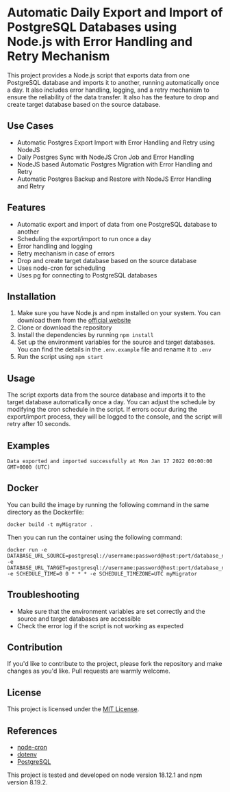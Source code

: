 # Automatic Daily Export and Import of PostgreSQL Databases using Node.js with Error Handling and Retry Mechanism

This project provides a Node.js script that exports data from one PostgreSQL database and imports it to another, running automatically once a day. It also includes error handling, logging, and a retry mechanism to ensure the reliability of the data transfer. It also has the feature to drop and create target database based on the source database.

## Use Cases

- Automatic Postgres Export Import with Error Handling and Retry using NodeJS
- Daily Postgres Sync with NodeJS Cron Job and Error Handling
- NodeJS based Automatic Postgres Migration with Error Handling and Retry
- Automatic Postgres Backup and Restore with NodeJS Error Handling and Retry

## Features

- Automatic export and import of data from one PostgreSQL database to another
- Scheduling the export/import to run once a day
- Error handling and logging
- Retry mechanism in case of errors
- Drop and create target database based on the source database
- Uses node-cron for scheduling
- Uses pg for connecting to PostgreSQL databases

## Installation

1. Make sure you have Node.js and npm installed on your system. You can download them from the [official website](https://nodejs.org/en/download/)
2. Clone or download the repository
3. Install the dependencies by running `npm install`
4. Set up the environment variables for the source and target databases. You can find the details in the `.env.example` file and rename it to `.env`
5. Run the script using `npm start`

## Usage

The script exports data from the source database and imports it to the target database automatically once a day. You can adjust the schedule by modifying the cron schedule in the script. If errors occur during the export/import process, they will be logged to the console, and the script will retry after 10 seconds.

## Examples
```
Data exported and imported successfully at Mon Jan 17 2022 00:00:00 GMT+0000 (UTC)

```

## Docker
You can build the image by running the following command in the same directory as the Dockerfile:

```
docker build -t myMigrator .
```

Then you can run the container using the following command:

```
docker run -e DATABASE_URL_SOURCE=postgresql://username:password@host:port/database_name -e DATABASE_URL_TARGET=postgresql://username:password@host:port/database_name -e SCHEDULE_TIME=0 0 * * * -e SCHEDULE_TIMEZONE=UTC myMigrator
```

## Troubleshooting

- Make sure that the environment variables are set correctly and the source and target databases are accessible
- Check the error log if the script is not working as expected

## Contribution

If you'd like to contribute to the project, please fork the repository and make changes as you'd like. Pull requests are warmly welcome.

## License

This project is licensed under the [MIT License](https://opensource.org/licenses/MIT).

## References

- [node-cron](https://www.npmjs.com/package/node-cron)
- [dotenv](https://www.npmjs.com/package/dotenv)
- [PostgreSQL](https://www.postgresql.org/)

This project is tested and developed on node version 18.12.1 and npm version 8.19.2.
